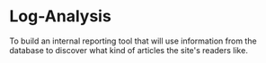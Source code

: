 # Log-Analysis

To build an internal reporting tool that will use information from the database to discover what kind of articles the site's readers like.

